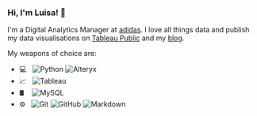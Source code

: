### Hi, I'm Luisa! :wave:

I'm a Digital Analytics Manager at [adidas](https://www.adidas-group.com/en/). I love all things data and publish my data visualisations on [Tableau Public](https://public.tableau.com/profile/luisa6565#!/?newProfile=&activeTab=0) and my [blog](https://lb930.github.io/Data-Science-Blog/).

My weapons of choice are:

- 💻 &nbsp;
  ![Python](https://img.shields.io/badge/-Python-333333?style=flat&logo=python)
  ![Alteryx](https://img.shields.io/badge/-Alteryx-333333?style=flat&logo=Alteryx) 
- 📈 &nbsp;
  ![Tableau](https://img.shields.io/badge/-Tableau-333333?style=flat&logo=Tableau)
- 🛢 &nbsp;
  &nbsp;![MySQL](https://img.shields.io/badge/-MySQL-333333?style=flat&logo=mysql)
- ⚙️ &nbsp;
  ![Git](https://img.shields.io/badge/-Git-333333?style=flat&logo=git)
  ![GitHub](https://img.shields.io/badge/-GitHub-333333?style=flat&logo=github)
  ![Markdown](https://img.shields.io/badge/-Markdown-333333?style=flat&logo=markdown)
